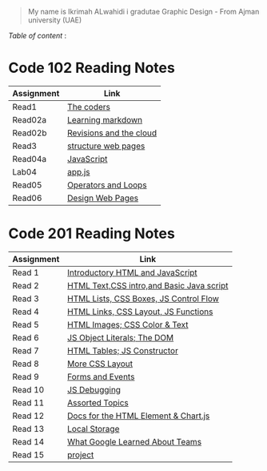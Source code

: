 
 
 >My name is Ikrimah ALwahidi 
 >i gradutae Graphic Design - From Ajman university (UAE)

  *Table of content* :

 # Code 102 Reading Notes

   |   Assignment  |         Link                          |
   |---------------|---------------------------------------|
   |  Read1        | [The coders](code102/read1.md)                |
   |  Read02a      | [Learning markdown](code102/read021.md)       |
   |  Read02b      | [Revisions and the cloud](code102/read02b.md) |         
   |  Read3        | [structure web pages ](code102/read3.md)      |     
   |  Read04a      | [JavaScript](code102/read04a.md)              |
   |  Lab04        | [app.js](code102/Lab04.md)                    |
   |  Read05       | [Operators and Loops](code102/read05)         |
   |  Read06       | [Design Web Pages](code102/read06)            |
   
   
   
   # Code 201 Reading Notes

    
   |   Assignment  |         Link                                            |
   |---------------|---------------------------------------                  |
   |  Read 1       | [Introductory HTML and JavaScript](code201/class-01.md) |
   |  Read 2       | [HTML Text,CSS intro,and Basic Java script](code201/class-02.md)|       
   |  Read 3       | [HTML Lists, CSS Boxes, JS Control Flow](code201/read03.md)             |    
   |  Read 4       | [HTML Links, CSS Layout, JS Functions](code201/read04.md)                |     
   |  Read 5       | [HTML Images; CSS Color & Text](code201/read05.md)                       |
   |  Read 6       | [ JS Object Literals; The DOM](code201/read06.md)                        |
   |  Read 7       | [HTML Tables; JS Constructor](code201/read07.md)                         |
   |  Read 8       | [More CSS Layout]()                                     |
   |  Read 9       | [Forms and Events]()                                    |
   |  Read 10      | [JS Debugging]()                                        |
   |  Read 11      | [Assorted Topics]()                                     |
   |  Read 12      | [Docs for the HTML <canvas> Element & Chart.js]()       |    
   |  Read 13      | [Local Storage]()                                       |
   |  Read 14      | [What Google Learned About Teams]()                     |  
   |  Read 15      | [project]()                                             |
